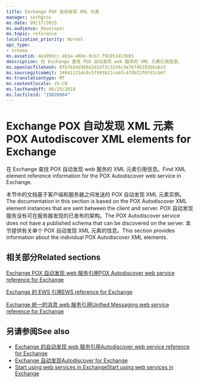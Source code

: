 ```yaml
---
title: Exchange POX 自动发现 XML 元素
manager: sethgros
ms.date: 09/17/2015
ms.audience: Developer
ms.topic: reference
localization_priority: Normal
api_type:
- schema
ms.assetid: 4ea99dcc-4b5a-48be-9cb7-f92851d13b03
description: 在 Exchange 查找 POX 自动发现 web 服务的 XML 元素引用信息。
ms.openlocfilehash: 6fb7b34d366e2d1d72c32d4c3e76f4b19266a6c5
ms.sourcegitcommit: 34041125dc8c5f993b21cebfc4f8b72f0fd2cb6f
ms.translationtype: MT
ms.contentlocale: zh-CN
ms.lasthandoff: 06/25/2018
ms.locfileid: "19826864"
---
```

# <a name="pox-autodiscover-xml-elements-for-exchange"></a><span data-ttu-id="c370e-103">Exchange POX 自动发现 XML 元素</span><span class="sxs-lookup"><span data-stu-id="c370e-103">POX Autodiscover XML elements for Exchange</span></span>

<span data-ttu-id="c370e-104">在 Exchange 查找 POX 自动发现 web 服务的 XML 元素引用信息。</span><span class="sxs-lookup"><span data-stu-id="c370e-104">Find XML element reference information for the POX Autodiscover web service in Exchange.</span></span>
  
<span data-ttu-id="c370e-105">本节中的文档基于客户端和服务器之间发送的 POX 自动发现 XML 元素实例。</span><span class="sxs-lookup"><span data-stu-id="c370e-105">The documentation in this section is based on the POX Autodiscover XML element instances that are sent between the client and server.</span></span> <span data-ttu-id="c370e-106">POX 自动发现服务没有可在服务器发现的已发布的架构。</span><span class="sxs-lookup"><span data-stu-id="c370e-106">The POX Autodiscover service does not have a published schema that can be discovered on the server.</span></span> <span data-ttu-id="c370e-107">本节提供有关单个 POX 自动发现 XML 元素的信息。</span><span class="sxs-lookup"><span data-stu-id="c370e-107">This section provides information about the individual POX Autodiscover XML elements.</span></span>
  
## <a name="related-sections"></a><span data-ttu-id="c370e-108">相关部分</span><span class="sxs-lookup"><span data-stu-id="c370e-108">Related sections</span></span>
<span data-ttu-id="c370e-109"><a name="bk_RelatedSections"> </a></span><span class="sxs-lookup"><span data-stu-id="c370e-109"></span></span>

[<span data-ttu-id="c370e-110">Exchange POX 自动发现 web 服务引用</span><span class="sxs-lookup"><span data-stu-id="c370e-110">POX Autodiscover web service reference for Exchange</span></span>](pox-autodiscover-web-service-reference-for-exchange.md)
  
[<span data-ttu-id="c370e-111">Exchange 的 EWS 引用</span><span class="sxs-lookup"><span data-stu-id="c370e-111">EWS reference for Exchange</span></span>](ews-reference-for-exchange.md)
  
[<span data-ttu-id="c370e-112">Exchange 统一的消息 web 服务引用</span><span class="sxs-lookup"><span data-stu-id="c370e-112">Unified Messaging web service reference for Exchange</span></span>](unified-messaging-web-service-reference-for-exchange.md)
  
## <a name="see-also"></a><span data-ttu-id="c370e-113">另请参阅</span><span class="sxs-lookup"><span data-stu-id="c370e-113">See also</span></span>

- [<span data-ttu-id="c370e-114">Exchange 的自动发现 web 服务引用</span><span class="sxs-lookup"><span data-stu-id="c370e-114">Autodiscover web service reference for Exchange</span></span>](autodiscover-web-service-reference-for-exchange.md)
- [<span data-ttu-id="c370e-115">Exchange 自动发现</span><span class="sxs-lookup"><span data-stu-id="c370e-115">Autodiscover for Exchange</span></span>](../exchange-web-services/autodiscover-for-exchange.md)
- [<span data-ttu-id="c370e-116">Start using web services in Exchange</span><span class="sxs-lookup"><span data-stu-id="c370e-116">Start using web services in Exchange</span></span>](../exchange-web-services/start-using-web-services-in-exchange.md)
    

